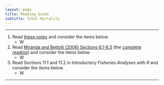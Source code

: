 ```yaml
---
layout: page
title: Reading Guide
subtitle: Total Mortality
---
```


----
1. Read [these notes](BKG.html) and consider the items below.
    * W
1. Read [Miranda and Bettolli (2006) Sections 6.1-6.3](Miranda-Bettolli-2006-Sect6-1-3.pdf) (the [complete reading](http://s3.amazonaws.com/file-storage.INDIVIDUAL-ACTIVITIES-CooperativeResearchUnits.digitalmeasures.usgs.edu/pbettoli/intellcont/chapter6-1.pdf)) and consider the items below.
    * W
1. Read Sections 11.1 and 11.2 in *Introductory Fisheries Analyses with R* and consider the items below.
    * W

----
